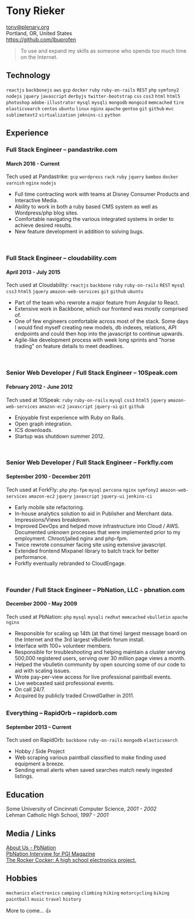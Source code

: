 # Tony Rieker

tony@plenary.org<br>
Portland, OR, United States<br>
https://github.com/Ibuprofen


> To use and expand my skills as someone who spends too much time on the Internet.

## Technology
`reactjs` `backbonejs` `aws` `gcp` `docker` `ruby` `ruby-on-rails` `REST` `php` `symfony2` `nodejs` `jquery` `javascript` `derbyjs` `twitter-bootstrap` `css` `css3` `html` `html5` `photoshop` `adobe-illustrator` `mysql` `mysqli` `mongodb` `mongoid` `memcached` `tire` `elasticsearch` `centos` `ubuntu` `linux` `nginx` `apache` `gentoo` `git` `github` `mvc` `sublimetext2` `virtualization` `jeknins-ci` `python`

## Experience
### Full Stack Engineer – pandastrike.com
#### March 2016 - Current

Tech used at Pandastrike: `gcp` `wordpress` `rack` `ruby` `jquery` `bamboo` `docker` `varnish` `nginx` `nodejs`

+ Full time contracting work with teams at Disney Consumer Products and Interactive Media.
+ Ability to work in both a ruby based CMS system as well as Wordpress/php blog sites.
+ Comfortable navigating the various integrated systems in order to achieve desired results.
+ New feature development in addition to solving bugs.

<br>


### Full Stack Engineer – cloudability.com
#### April 2013 - July 2015

Tech used at Cloudability: `reactjs` `backbone` `ruby` `ruby-on-rails` `REST` `mysql` `css3` `html5` `jquery` `amazon-web-services` `git` `github` `ubuntu`

+ Part of the team who rewrote a major feature from Angular to React.
+ Extensive work in Backbone, which our frontend was mostly comprised of.
+ One of few engineers comfortable across most of the stack. Some days I would find myself creating new models, db indexes, relations, API endpoints and could then hop into the javascript to continue upwards.
+ Agile-like development process with week long sprints and "horse trading" on feature details to meet deadlines.

<br>

### Senior Web Developer / Full Stack Engineer – 10Speak.com
#### February 2012 - June 2012

Tech used at 10Speak: `ruby` `ruby-on-rails` `mysql` `css3` `html5` `jquery` `amazon-web-services` `amazon-ec2` `javascript` `jquery-ui` `git` `github`

+ Enjoyable first experience with Ruby on Rails.
+ Open graph integration.
+ ICS downloads.
+ Startup was shutdown summer 2012.

<br>

### Senior Web Developer / Full Stack Engineer – Forkfly.com
#### September 2010 - December 2011

Tech used at ForkFly: `php` `php-fpm` `mysql` `percona` `nginx` `symfony2` `amazon-web-services` `amazon-ec2` `jquery` `javascript` `jquery-ui` `jenkins-ci`

+ Early mobile site refactoring.
+ In-house analytics solution to aid in Publisher and Merchant data. Impressions/Views breakdown.
+ Improved DevOps and helped move infrastructure into Cloud / AWS. Documented unknown processes that were implemented prior to my employment. Chroot/jailed nginx and php-fpm.
+ Twice rewrote consumer facing site using extensive javascript.
+ Extended frontend Mixpanel library to batch track for better performance.
+ Forkfly eventually rebranded to CloudEngage.

<br>

### Founder / Full Stack Engineer – PbNation, LLC - pbnation.com
#### December 2000 - May 2009

Tech used at PbNation: `php` `mysql` `mysqli` `redhat` `memcached` `vbulletin` `apache` `nginx`

+ Responsible for scaling up 14th (at that time) largest message board on the Internet and the 3rd largest vBulletin forum install.
+ Interface with 100+ volunteer members.
+ Responsible for troubleshooting and helping maintain a cluster serving 500,000 registered users, serving over 30 million page views a month.
+ Helped the vbulletin community by open sourcing some of our code to aid with scaling issues.
+ Wrote pay-per-view access for live professional paintball events.
+ Live webcasted said professional events.
+ On call 24/7.
+ Acquired by publicly traded CrowdGather in 2011.

## 

### Everything – RapidOrb – rapidorb.com
#### September 2013 – Current

Tech used on RapidOrb: `backbone` `ruby-on-rails` `mongodb` `elasticsearch`

+ Hobby / Side Project
+ Web scraping various paintball classified to make finding used equipment a breeze.
+ Sending email alerts when saved searches match newly ingested listings.


## Education
Some University of Cincinnati Computer Science, *2001 - 2002*<br>
Lehman Catholic High School, *1997 - 2001*


## Media / Links
[About Us - PbNation](http://www.pbnation.com/misc2.php?do=aboutus)<br>
[PbNation Interview for PGI Magazine](http://imgur.com/a/l3dSj)<br>
[The Rocker Cocker: A high school electronics project.](http://www.youtube.com/watch?v=jANzm64ohGk)

## Hobbies
`mechanics` `electronics` `camping` `climbing` `hiking` `motorcycling` `biking` `paintball` `music` `travel` `history`


More to come... :+1:
